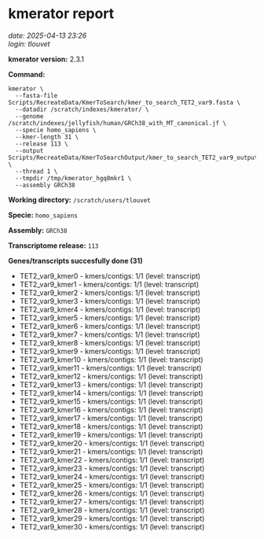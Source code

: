 # kmerator report
*date: 2025-04-13 23:26*  
*login: tlouvet*

**kmerator version:** 2.3.1

**Command:**

```
kmerator \
  --fasta-file Scripts/RecreateData/KmerToSearch/kmer_to_search_TET2_var9.fasta \
  --datadir /scratch/indexes/kmerator/ \
  --genome /scratch/indexes/jellyfish/human/GRCh38_with_MT_canonical.jf \
  --specie homo_sapiens \
  --kmer-length 31 \
  --release 113 \
  --output Scripts/RecreateData/KmerToSearchOutput/kmer_to_search_TET2_var9_output \
  --thread 1 \
  --tmpdir /tmp/kmerator_hgq8mkr1 \
  --assembly GRCh38
```

**Working directory:** `/scratch/users/tlouvet`

**Specie:** `homo_sapiens`

**Assembly:** `GRCh38`

**Transcriptome release:** `113`

**Genes/transcripts succesfully done (31)**

- TET2_var9_kmer0 - kmers/contigs: 1/1 (level: transcript)
- TET2_var9_kmer1 - kmers/contigs: 1/1 (level: transcript)
- TET2_var9_kmer2 - kmers/contigs: 1/1 (level: transcript)
- TET2_var9_kmer3 - kmers/contigs: 1/1 (level: transcript)
- TET2_var9_kmer4 - kmers/contigs: 1/1 (level: transcript)
- TET2_var9_kmer5 - kmers/contigs: 1/1 (level: transcript)
- TET2_var9_kmer6 - kmers/contigs: 1/1 (level: transcript)
- TET2_var9_kmer7 - kmers/contigs: 1/1 (level: transcript)
- TET2_var9_kmer8 - kmers/contigs: 1/1 (level: transcript)
- TET2_var9_kmer9 - kmers/contigs: 1/1 (level: transcript)
- TET2_var9_kmer10 - kmers/contigs: 1/1 (level: transcript)
- TET2_var9_kmer11 - kmers/contigs: 1/1 (level: transcript)
- TET2_var9_kmer12 - kmers/contigs: 1/1 (level: transcript)
- TET2_var9_kmer13 - kmers/contigs: 1/1 (level: transcript)
- TET2_var9_kmer14 - kmers/contigs: 1/1 (level: transcript)
- TET2_var9_kmer15 - kmers/contigs: 1/1 (level: transcript)
- TET2_var9_kmer16 - kmers/contigs: 1/1 (level: transcript)
- TET2_var9_kmer17 - kmers/contigs: 1/1 (level: transcript)
- TET2_var9_kmer18 - kmers/contigs: 1/1 (level: transcript)
- TET2_var9_kmer19 - kmers/contigs: 1/1 (level: transcript)
- TET2_var9_kmer20 - kmers/contigs: 1/1 (level: transcript)
- TET2_var9_kmer21 - kmers/contigs: 1/1 (level: transcript)
- TET2_var9_kmer22 - kmers/contigs: 1/1 (level: transcript)
- TET2_var9_kmer23 - kmers/contigs: 1/1 (level: transcript)
- TET2_var9_kmer24 - kmers/contigs: 1/1 (level: transcript)
- TET2_var9_kmer25 - kmers/contigs: 1/1 (level: transcript)
- TET2_var9_kmer26 - kmers/contigs: 1/1 (level: transcript)
- TET2_var9_kmer27 - kmers/contigs: 1/1 (level: transcript)
- TET2_var9_kmer28 - kmers/contigs: 1/1 (level: transcript)
- TET2_var9_kmer29 - kmers/contigs: 1/1 (level: transcript)
- TET2_var9_kmer30 - kmers/contigs: 1/1 (level: transcript)
